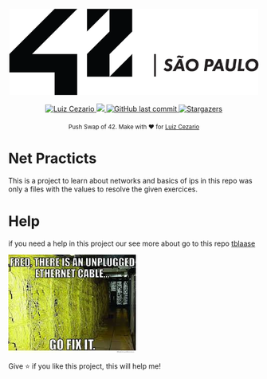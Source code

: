 
<div>
<p align="center">
	<a href="https://www.42sp.org.br/">
		<img src="./.github/42.png" alt="42" width="500"/> 
	</a>
</p>
</div>
<p align="center">	
   <a href="https://www.linkedin.com/in/luiz-lima-cezario/">
      <img alt="Luiz Cezario" src="https://img.shields.io/badge/-luizCezario-682998?style=flat&logo=Linkedin&logoColor=white" />
   </a>

  <a aria-label="Completed" href="https://www.42sp.org.br/">
    <img src="https://img.shields.io/badge/42.sp-Net_Practicts-682998?logo="></img>
  </a>
  <a href="https://github.com/luizlcezario/Net_Practicts/commits/master">
    <img alt="GitHub last commit" src="https://img.shields.io/github/last-commit/luizlcezario/Net_Practicts?color=682998">
  </a> 

  <a href="https://github.com/luizlcezario/Net_Practicts/stargazers">
    <img alt="Stargazers" src="https://img.shields.io/github/stars/luizlcezario/Net_Practicts?color=682998&logo=github">
  </a>
</p>

<div align="center">
  <sub>Push Swap of 42. Make with ❤︎ for
        <a href="https://github.com/luizlcezario">Luiz Cezario</a> 
    </a>
  </sub>
</div>

# Net Practicts

This is a project to learn about networks and basics of ips in this repo was only a files with the values to resolve the given exercices.

# Help

if you need a help in this project our see more about go to this repo [tblaase](https://github.com/tblaase/Net_Practice)

<img src="./.github/images.jpeg">

Give ⭐️ if you like this project, this will help me!
